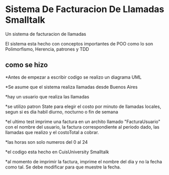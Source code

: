 # Sistema De Facturacion De Llamadas Smalltalk
Un sistema de facturacion de llamadas

El sistema esta hecho con conceptos importantes de POO como lo son Polimorfismo, Herencia, patrones y TDD

## como se hizo 
 
 
*Antes de empezar a escribir codigo se realizo un diagrama UML

*Se asume que el sistema realiza llamadas desde Buenos Aires

*hay un usuario que realiza las llamadas

*se utilizo patron State para elegir el costo por minuto de llamadas locales, segun si es dia habil diurno, nocturno o fin de semana

*el ultimo test imprime una factura en un archito llamado "FacturaUsuario" con el nombre del usuario, la factura correspondiente al periodo dado, las llamadas que realizo y el costoTotal a cobrar.

*las horas son solo numeros del 0 al 24

*el codigo esta hecho en CuisUniversity Smalltalk

*al momento de imprimir la factura, imprime el nombre del dia y no la fecha como tal. Se debe modificar para que muestre la fecha.
